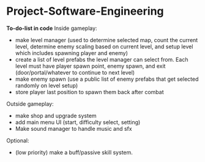 # Project-Software-Engineering

**To-do-list in code**
Inside gameplay:
- make level manager (used to determine selected map, count the current level, determine enemy scaling based on current level, and setup level which includes spawning player and enemy)
- create a list of level prefabs the level manager can select from. Each level must have player spawn point, enemy spawn, and exit (door/portal/whatever to continue to next level)
- make enemy spawn (use a public list of enemy prefabs that get selected randomly on level setup)
- store player last position to spawn them back after combat

Outside gameplay:
- make shop and upgrade system
- add main menu UI (start, difficulty select, setting)
- Make sound manager to handle music and sfx

Optional:
- (low priority) make a buff/passive skill system.
